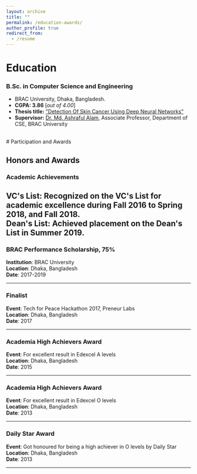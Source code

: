```yaml
---
layout: archive
title: ""
permalink: /education-awards/
author_profile: true
redirect_from:
  - /resume
---
```



# Education

### B.Sc. in Computer Science and Engineering


* BRAC University, Dhaka, Bangladesh.
* **CGPA:  3.86** [*out of 4.00*]
* **Thesis title:** ["Detection Of Skin Cancer Using Deep Neural Networks"](https://tanvir.mahtab.github.io/files/Tanvir_B.Sc._Thesis.pdf) 
* **Supervisor:** [Dr. Md. Ashraful Alam](https://scholar.google.com/citations?user=NDJ6mRUAAAAJ), Associate Professor, Department of CSE, BRAC University

<br /> 
# Participation and Awards

## Honors and Awards


### Academic Achievements
**VC's List**: Recognized on the VC's List for academic excellence during Fall 2016 to Spring 2018, and Fall 2018. <br />
**Dean's List**: Achieved placement on the Dean's List in Summer 2019.
---
### BRAC Performance Scholarship, 75%
**Institution**: BRAC University  
**Location**: Dhaka, Bangladesh  
**Date**: 2017-2019

---

### Finalist
**Event**: Tech for Peace Hackathon 2017, Preneur Labs  
**Location**: Dhaka, Bangladesh  
**Date**: 2017

---

### Academia High Achievers Award
**Event**: For excellent result in Edexcel A levels  
**Location**: Dhaka, Bangladesh  
**Date**: 2015

---

### Academia High Achievers Award
**Event**: For excellent result in Edexcel O levels  
**Location**: Dhaka, Bangladesh  
**Date**: 2013

---

### Daily Star Award
**Event**: Got honoured for being a high achiever in O levels by Daily Star  
**Location**: Dhaka, Bangladesh  
**Date**: 2013



___________________________________________

